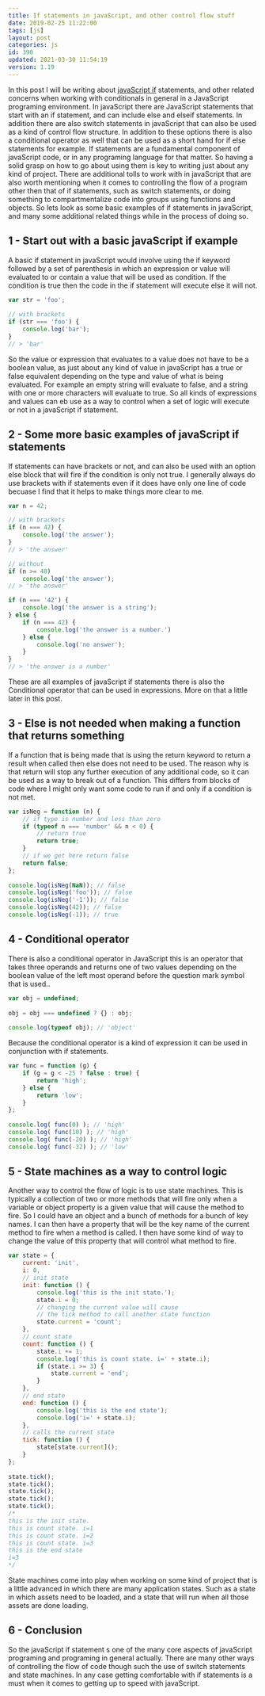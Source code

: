 ```yaml
---
title: If statements in javaScript, and other control flow stuff
date: 2019-02-25 11:22:00
tags: [js]
layout: post
categories: js
id: 390
updated: 2021-03-30 11:54:19
version: 1.19
---
```


In this post I will be writing about [javaScript if](https://developer.mozilla.org/en-US/docs/Web/JavaScript/Reference/Statements/if...else) statements, and other related concerns when working with conditionals in general in a JavaScript programing environment. In javaScript there are JavaScript statements that start with an if statement, and can include else and elseif statements. In addition there are also switch statements in javaScript that can also be used as a kind of control flow structure. In addition to these options there is also a conditional operator as well that can be used as a short hand for if else statements for example.
If statements are a fundamental component of javaScript code, or in any programing language for that matter. So having a solid grasp on how to go about using them is key to writing just about any kind of project. There are additional tolls to work with in javaScript that are also worth mentioning when it comes to controlling the flow of a program other then that of if statements, such as switch statements, or doing something to compartmentalize code into groups using functions and objects. So lets look as some basic examples of if statements in javaScript, and many some additional related things while in the process of doing so.

<!-- more -->

## 1 - Start out with a basic javaScript if example

A basic if statement in javaScript would involve using the if keyword followed by a set of parenthesis in which an expression or value will evaluated to or contain a value that will be used as condition. If the condition is true then the code in the if statement will execute else it will not.

```js
var str = 'foo';
 
// with brackets
if (str === 'foo') {
    console.log('bar');
}
// > 'bar'

```

So the value or expression that evaluates to a value does not have to be a boolean value, as just about any kind of value in javaScript has a true or false equivalent depending on the type and value of what is being evaluated. For example an empty string will evaluate to false, and a string with one or more characters will evaluate to true. So all kinds of expressions and values can eb use as a way to control when a set of logic will execute or not in a javaScript if statement.

## 2 - Some more basic examples of javaScript if statements

If statements can have brackets or not, and can also be used with an option else block that will fire if the condition is only not true. I generally always do use brackets with if statements even if it does have only one line of code becuase I find that it helps to make things more clear to me.

```js
var n = 42;

// with brackets
if (n === 42) {
    console.log('the answer');
}
// > 'the answer'

// without
if (n >= 40)
    console.log('the answer');
// > 'the answer'

if (n === '42') {
    console.log('the answer is a string');
} else {
    if (n === 42) {
        console.log('the answer is a number.')
    } else {
        console.log('no answer');
    }
}
// > 'the answer is a number'

```

These are all examples of javaScript if statements there is also the Conditional operator that can be used in expressions. More on that a little later in this post.

## 3 - Else is not needed when making a function that returns something

If a function that is being made that is using the return keyword to return a result when called then else does not need to be used. The reason why is that return will stop any further execution of any additional code, so it can be used as a way to break out of a function. This differs from blocks of code where I might only want some code to run if and only if a condition is not met. 

```js
var isNeg = function (n) {
    // if type is number and less than zero
    if (typeof n === 'number' && n < 0) {
        // return true
        return true;
    }
    // if we get here return false
    return false;
};
 
console.log(isNeg(NaN)); // false
console.log(isNeg('foo')); // false
console.log(isNeg('-1')); // false
console.log(isNeg(42)); // false
console.log(isNeg(-1)); // true
```

## 4 - Conditional operator

There is also a conditional operator in JavaScript this is an operator that takes three operands and returns one of two values depending on the boolean value of the left most operand before the question mark symbol that is used..

```js
var obj = undefined;
 
obj = obj === undefined ? {} : obj;
 
console.log(typeof obj); // 'object'
```

Because the conditional operator is a kind of expression it can be used in conjunction with if statements. 

```js
var func = function (g) {
    if (g = g < -25 ? false : true) {
        return 'high';
    } else {
        return 'low';
    }
};
 
console.log( func(0) ); // 'high'
console.log( func(10) ); // 'high'
console.log( func(-20) ); // 'high'
console.log( func(-32) ); // 'low'
```

## 5 - State machines as a way to control logic

Another way to control the flow of logic is to use state machines. This is typically a collection of two or more methods that will fire only when a variable or object property is a given value that will cause the method to fire. So I could have an object and a bunch of methods for a bunch of key names. I can then have a property that will be the key name of the current method to fire when a method is called. I then have some kind of way to change the value of this property that will control what method to fire.

```js
var state = {
    current: 'init',
    i: 0,
    // init state
    init: function () {
        console.log('this is the init state.');
        state.i = 0;
        // changing the current value will cause
        // the tick method to call another state function
        state.current = 'count';
    },
    // count state
    count: function () {
        state.i += 1;
        console.log('this is count state. i=' + state.i);
        if (state.i >= 3) {
            state.current = 'end';
        }
    },
    // end state
    end: function () {
        console.log('this is the end state');
        console.log('i=' + state.i);
    },
    // calls the current state
    tick: function () {
        state[state.current]();
    }
};
 
state.tick();
state.tick();
state.tick();
state.tick();
state.tick();
/*
this is the init state.
this is count state. i=1
this is count state. i=2
this is count state. i=3
this is the end state
i=3
*/
```

State machines come into play when working on some kind of project that is a little advanced in which there are many application states. Such as a state in which assets need to be loaded, and a state that will run when all those assets are done loading.

## 6 - Conclusion

So the javaScript if statement s one of the many core aspects of javaScript programing and programing in general actually. There are many other ways of controlling the flow of code though such the use of switch statements and state machines. In any case getting comfortable with if statements is a must when it comes to getting up to speed with javaScript.
